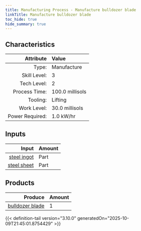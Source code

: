 ```yaml
---
title: Manufacturing Process - Manufacture bulldozer blade
linkTitle: Manufacture bulldozer blade
toc_hide: true
hide_summary: true
---
```

<!-- This is generated by the MarsSim HelpGenertor, do not edit. -->


## Characteristics

| Attribute      | Value |
|--------:|:------|
|Type:|Manufacture|
|Skill Level:|3|
|Tech Level:|2|
|Process Time:|100.0 millisols|
|Tooling:|Lifting|
|Work Level:|30.0 millisols|
|Power Required:|1.0 kW/hr|

## Inputs

| Input      | Amount |
|--------:|:------|
|[steel ingot](/docs/definitions/part/steel-ingot)|Part|2|
|[steel sheet](/docs/definitions/part/steel-sheet)|Part|2|

## Products


| Produce      | Amount |
|--------:|:------|
|[bulldozer blade](/docs/definitions/part/bulldozer-blade)|1|



{{< definition-tail version="3.10.0" generatedOn="2025-10-09T21:45:01.8754429" >}}



